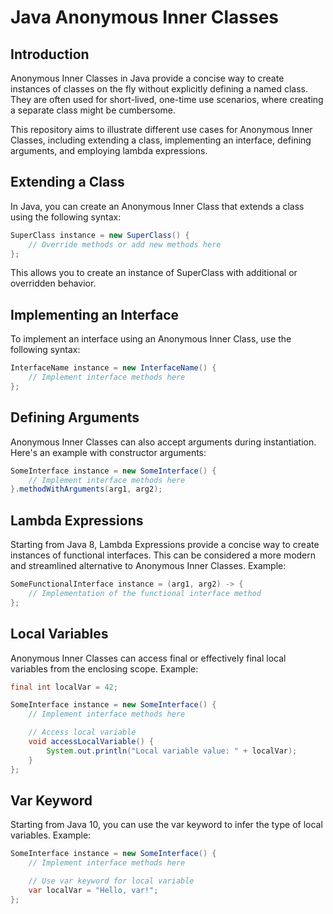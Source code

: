 #  Java Anonymous Inner Classes

## Introduction

Anonymous Inner Classes in Java provide a concise way to create instances of classes on the fly without explicitly defining a named class. They are often used for short-lived, one-time use scenarios, where creating a separate class might be cumbersome.

This repository aims to illustrate different use cases for Anonymous Inner Classes, including extending a class, implementing an interface, defining arguments, and employing lambda expressions.

## Extending a Class

In Java, you can create an Anonymous Inner Class that extends a class using the following syntax:

```java
SuperClass instance = new SuperClass() {
    // Override methods or add new methods here
};
```
This allows you to create an instance of SuperClass with additional or overridden behavior.

## Implementing an Interface
To implement an interface using an Anonymous Inner Class, use the following syntax:

```java
InterfaceName instance = new InterfaceName() {
    // Implement interface methods here
};
```

## Defining Arguments
Anonymous Inner Classes can also accept arguments during instantiation. Here's an example with constructor arguments:

```java
SomeInterface instance = new SomeInterface() {
    // Implement interface methods here
}.methodWithArguments(arg1, arg2);
```

## Lambda Expressions
Starting from Java 8, Lambda Expressions provide a concise way to create instances of functional interfaces. This can be considered a more modern and streamlined alternative to Anonymous Inner Classes. Example:

```java
SomeFunctionalInterface instance = (arg1, arg2) -> {
    // Implementation of the functional interface method
};
```

## Local Variables
Anonymous Inner Classes can access final or effectively final local variables from the enclosing scope. Example:

```java
final int localVar = 42;

SomeInterface instance = new SomeInterface() {
    // Implement interface methods here

    // Access local variable
    void accessLocalVariable() {
        System.out.println("Local variable value: " + localVar);
    }
};
```

## Var Keyword
Starting from Java 10, you can use the var keyword to infer the type of local variables. Example:

```java
SomeInterface instance = new SomeInterface() {
    // Implement interface methods here

    // Use var keyword for local variable
    var localVar = "Hello, var!";
};
```